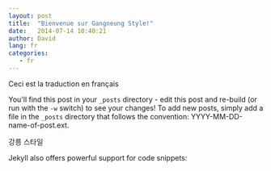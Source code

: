 ```yaml
---
layout: post
title:  "Bienvenue sur Gangneung Style!"
date:   2014-07-14 10:40:21
author: David
lang: fr
categories:
   - fr 
---
```


Ceci est la traduction en français

You'll find this post in your `_posts` directory - edit this post and re-build (or run with the `-w` switch) to see your changes!
To add new posts, simply add a file in the `_posts` directory that follows the convention: YYYY-MM-DD-name-of-post.ext.

강릉 스타일

Jekyll also offers powerful support for code snippets:

